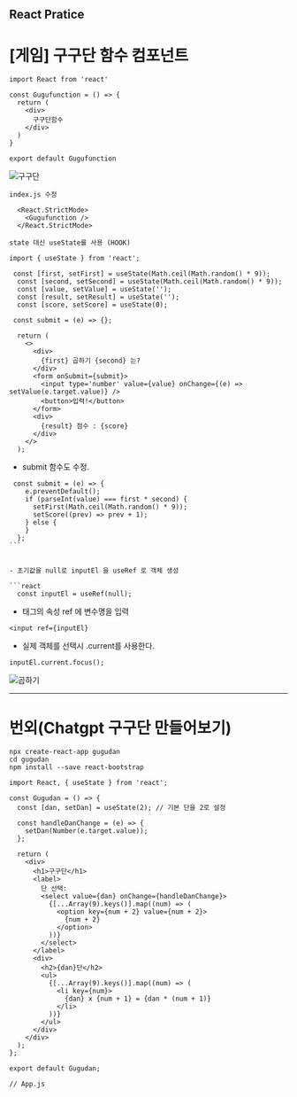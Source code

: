 ## React Pratice

# [게임] 구구단 함수 컴포넌트

```react
import React from 'react'

const Gugufunction = () => {
  return (
    <div>
      구구단함수
    </div>
  )
}

export default Gugufunction
```

![구구단](https://github.com/user-attachments/assets/16e01692-a931-4e14-a77f-bc1c46bac5dc)

`index.js 수정`

```react
  <React.StrictMode>
    <Gugufunction />
  </React.StrictMode>
```

`state 대신 useState를 사용 (HOOK)`

```react
import { useState } from 'react';
```

```react
 const [first, setFirst] = useState(Math.ceil(Math.random() * 9));
  const [second, setSecond] = useState(Math.ceil(Math.random() * 9));
  const [value, setValue] = useState('');
  const [result, setResult] = useState('');
  const [score, setScore] = useState(0);
```

```react
 const submit = (e) => {};

  return (
    <>
      <div>
        {first} 곱하기 {second} 는?
      </div>
      <form onSubmit={submit}>
        <input type='number' value={value} onChange={(e) => setValue(e.target.value)} />
        <button>입력!</button>
      </form>
      <div>
        {result} 점수 : {score}
      </div>
    </>
  );
```
- submit 함수도 수정.

```react
 const submit = (e) => {
    e.preventDefault();
    if (parseInt(value) === first * second) {
      setFirst(Math.ceil(Math.random() * 9));
      setScore((prev) => prev + 1);
    } else {
    }
  };
​```


- 초기값을 null로 inputEl 을 useRef 로 객체 생성

```react
  const inputEl = useRef(null);
```

- 태그의 속성 ref 에 변수명을 입력

```react
<input ref={inputEl}
```

- 실제 객체를 선택시 .current를 사용한다.

```react
inputEl.current.focus();
```

![곱하기](https://github.com/user-attachments/assets/84a85904-b86c-434a-8e16-10ce29374cdf)

<hr>

# 번외(Chatgpt 구구단 만들어보기)

```react
npx create-react-app gugudan
cd gugudan
npm install --save react-bootstrap
```

```react
import React, { useState } from 'react';

const Gugudan = () => {
  const [dan, setDan] = useState(2); // 기본 단을 2로 설정

  const handleDanChange = (e) => {
    setDan(Number(e.target.value));
  };

  return (
    <div>
      <h1>구구단</h1>
      <label>
        단 선택: 
        <select value={dan} onChange={handleDanChange}>
          {[...Array(9).keys()].map((num) => (
            <option key={num + 2} value={num + 2}>
              {num + 2}
            </option>
          ))}
        </select>
      </label>
      <div>
        <h2>{dan}단</h2>
        <ul>
          {[...Array(9).keys()].map((num) => (
            <li key={num}>
              {dan} x {num + 1} = {dan * (num + 1)}
            </li>
          ))}
        </ul>
      </div>
    </div>
  );
};

export default Gugudan;

// App.js

```

